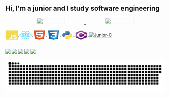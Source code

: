 ## Hi, I'm a junior and I study software engineering

<div align="center">
  <a href="https://github.com/juniormoreiradev">
  <img width="42%" height="50%" src="https://github-readme-stats.vercel.app/api?username=juniormoreiradev&show_icons=true&theme=cobalt&include_all_commits=true&count_private=true"/>
  <img width="42%" height="50%" src="https://github-readme-stats.vercel.app/api/top-langs/?username=juniormoreiradev&layout=compact&langs_count=7&theme=cobalt"/>
</div>
<div style="display: inline_block"><br>
  <img align="center" alt="Junior-Js" height="30" width="40" src="https://raw.githubusercontent.com/devicons/devicon/master/icons/javascript/javascript-plain.svg">
  <img align="center" alt="Junior-React" height="30" width="40" src="https://raw.githubusercontent.com/devicons/devicon/master/icons/react/react-original.svg">
  <img align="center" alt="Junior-HTML" height="30" width="40" src="https://raw.githubusercontent.com/devicons/devicon/master/icons/html5/html5-original.svg">
  <img align="center" alt="Junior-CSS" height="30" width="40" src="https://raw.githubusercontent.com/devicons/devicon/master/icons/css3/css3-original.svg">
  <img align="center" alt="Junior-Python" height="30" width="40" src="https://raw.githubusercontent.com/devicons/devicon/master/icons/python/python-original.svg">
  <img align="center" alt="Junior-Csharp" height="30" width="40" src="https://raw.githubusercontent.com/devicons/devicon/master/icons/csharp/csharp-original.svg">
  <img align="center" alt="Junior-C" height"30" width="40" src="https://cdn.jsdelivr.net/gh/devicons/devicon/icons/c/c-original.svg">
          
  
</div>
  
  ##
 
<div> 
  
  <a href="https://instagram.com/juniormoreira_9" target="_blank"><img src="https://img.shields.io/badge/-Instagram-%23E4405F?style=for-the-badge&logo=instagram&logoColor=white" target="_blank"></a>
 	<a href="https://www.twitch.tv/juninnn3" target="_blank"><img src="https://img.shields.io/badge/Twitch-9146FF?style=for-the-badge&logo=twitch&logoColor=white" target="_blank"></a>
 <a href="https://discord.gg/wagxzStdcR" target="_blank"><img src="https://img.shields.io/badge/Discord-7289DA?style=for-the-badge&logo=discord&logoColor=white" target="_blank"></a> 
  <a href = "mailto:sergiomoreirajr10@gmail.com"><img src="https://img.shields.io/badge/-Gmail-%23333?style=for-the-badge&logo=gmail&logoColor=white" target="_blank"></a>
  <a href="https://www.linkedin.com/in/sergio-moreira-508b89185/" target="_blank"><img src="https://img.shields.io/badge/-LinkedIn-%230077B5?style=for-the-badge&logo=linkedin&logoColor=white" target="_blank"></a> 
 
  ![Snake animation](https://github.com/juniormoreiradev/juniormoreiradev/blob/output/github-contribution-grid-snake.svg)
 
</div>
